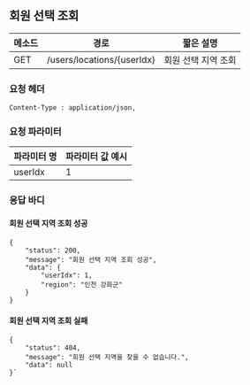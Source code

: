 ## 회원 선택 조회

| 메소드 | 경로                       | 짧은 설명           |
| ------ | -------------------------- | ------------------- |
| GET    | /users/locations/{userIdx} | 회원 선택 지역 조회 |

### 요청 헤더

```
Content-Type : application/json,
```

### 요청 파라미터

| 파라미터 명 | 파라미터 값 예시 |
| ----------- | ---------------- |
| userIdx     | 1                |

### 응답 바디

#### 회원 선택 지역 조회 성공

```
{
    "status": 200,
    "message": "회원 선택 지역 조회 성공",
    "data": {
        "userIdx": 1,
        "region": "인천 강화군"
    }
}
```

#### 회원 선택 지역 조회 실패

```
{
    "status": 404,
    "message": "회원 선택 지역을 찾을 수 없습니다.",
    "data": null
}`
```